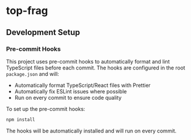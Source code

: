 # top-frag

## Development Setup

### Pre-commit Hooks

This project uses pre-commit hooks to automatically format and lint TypeScript files before each commit. The hooks are configured in the root `package.json` and will:

- Automatically format TypeScript/React files with Prettier
- Automatically fix ESLint issues where possible
- Run on every commit to ensure code quality

To set up the pre-commit hooks:

```bash
npm install
```

The hooks will be automatically installed and will run on every commit.
